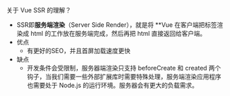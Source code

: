 关于 Vue SSR 的理解？
- SSR即**服务端渲染**（Server Side Render），就是将 **Vue 在客户端把标签渲染成 html 的工作放在服务端完成，然后再把 html 直接返回给客户端。
- 优点
    - 有更好的SEO，并且首屏加载速度更快
- 缺点
    - 开发条件会受限制，服务器端渲染只支持 beforeCreate 和 created 两个钩子，当我们需要一些外部扩展库时需要特殊处理，服务端渲染应用程序也需要处于 Node.js 的运行环境。服务器会有更大的负载需求。
